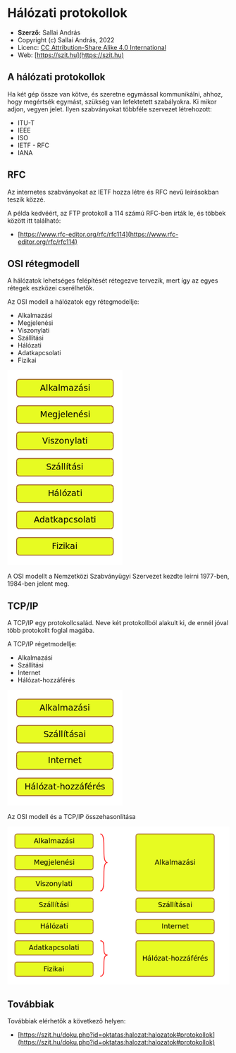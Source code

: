 # Hálózati protokollok

* **Szerző:** Sallai András
* Copyright (c) Sallai András, 2022
* Licenc: [CC Attribution-Share Alike 4.0 International](https://creativecommons.org/licenses/by-sa/4.0/)
* Web: [https://szit.hu](https://szit.hu)

## A hálózati protokollok

Ha két gép össze van kötve, és szeretne egymással kommunikálni, ahhoz, hogy megértsék egymást, szükség van lefektetett szabályokra.
Ki mikor adjon, vegyen jelet. Ilyen szabványokat többféle szervezet létrehozott:

* ITU-T
* IEEE
* ISO
* IETF - RFC
* IANA

## RFC

Az internetes szabványokat az IETF hozza létre és RFC nevű leírásokban teszik közzé.

A példa kedvéért, az FTP protokoll a 114 számú RFC-ben írták le, és többek között itt található:

* [https://www.rfc-editor.org/rfc/rfc114](https://www.rfc-editor.org/rfc/rfc114)

## OSI rétegmodell

A hálózatok lehetséges felépítését rétegezve tervezik, mert így az egyes rétegek eszközei cserélhetők.

Az OSI modell a hálózatok egy rétegmodellje:

* Alkalmazási
* Megjelenési
* Viszonylati
* Szállítási
* Hálózati
* Adatkapcsolati
* Fizikai

![images/OSI_modell_01.png](images/OSI_modell_01.png)

A OSI modellt a Nemzetközi Szabványügyi Szervezet kezdte leírni 1977-ben, 1984-ben jelent meg.

## TCP/IP

A TCP/IP egy protokollcsalád. Neve két protokollból alakult ki, de ennél jóval több protokollt foglal magába.

A TCP/IP régetmodellje:

* Alkalmazási
* Szállítási
* Internet
* Hálózat-hozzáférés

![images/TCP_IP_01.png](images/TCP_IP_01.png)

Az OSI modell és a TCP/IP összehasonlítása

![images/OSI_es_TCP_IP_01.png](images/OSI_es_TCP_IP_01.png)

## Továbbiak

Továbbiak elérhetők a következő helyen:

* [https://szit.hu/doku.php?id=oktatas:halozat:halozatok#protokollok](https://szit.hu/doku.php?id=oktatas:halozat:halozatok#protokollok)
